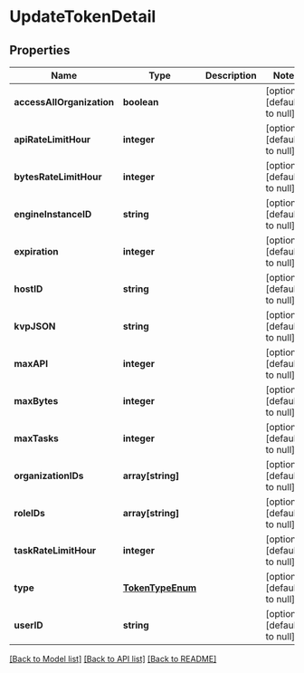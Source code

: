 # UpdateTokenDetail

## Properties
Name | Type | Description | Notes
------------ | ------------- | ------------- | -------------
**accessAllOrganization** | **boolean** |  | [optional] [default to null]
**apiRateLimitHour** | **integer** |  | [optional] [default to null]
**bytesRateLimitHour** | **integer** |  | [optional] [default to null]
**engineInstanceID** | **string** |  | [optional] [default to null]
**expiration** | **integer** |  | [optional] [default to null]
**hostID** | **string** |  | [optional] [default to null]
**kvpJSON** | **string** |  | [optional] [default to null]
**maxAPI** | **integer** |  | [optional] [default to null]
**maxBytes** | **integer** |  | [optional] [default to null]
**maxTasks** | **integer** |  | [optional] [default to null]
**organizationIDs** | **array[string]** |  | [optional] [default to null]
**roleIDs** | **array[string]** |  | [optional] [default to null]
**taskRateLimitHour** | **integer** |  | [optional] [default to null]
**type** | [**TokenTypeEnum**](TokenTypeEnum.md) |  | [optional] [default to null]
**userID** | **string** |  | [optional] [default to null]

[[Back to Model list]](../README.md#documentation-for-models) [[Back to API list]](../README.md#documentation-for-api-endpoints) [[Back to README]](../README.md)


